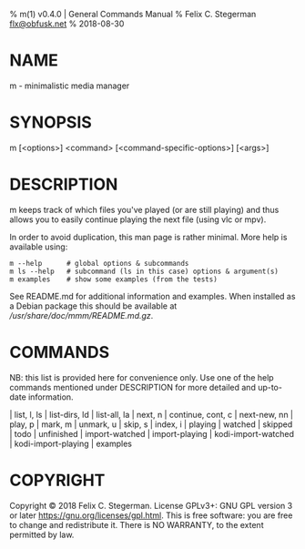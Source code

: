 % m(1) v0.4.0 | General Commands Manual
% Felix C. Stegerman <flx@obfusk.net>
% 2018-08-30

# NAME

m - minimalistic media manager

# SYNOPSIS

m \[\<options>] \<command> \[\<command-specific-options>] \[\<args>]

# DESCRIPTION

m keeps track of which files you've played (or are still playing) and
thus allows you to easily continue playing the next file (using vlc or
mpv).

In order to avoid duplication, this man page is rather minimal.  More
help is available using:

    m --help      # global options & subcommands
    m ls --help   # subcommand (ls in this case) options & argument(s)
    m examples    # show some examples (from the tests)

See README.md for additional information and examples.  When installed
as a Debian package this should be available at
_/usr/share/doc/mmm/README.md.gz_.

# COMMANDS

NB: this list is provided here for convenience only.  Use one of the
help commands mentioned under DESCRIPTION for more detailed and
up-to-date information.

| list, l, ls
| list-dirs, ld
| list-all, la
| next, n
| continue, cont, c
| next-new, nn
| play, p
| mark, m
| unmark, u
| skip, s
| index, i
| playing
| watched
| skipped
| todo
| unfinished
| import-watched
| import-playing
| kodi-import-watched
| kodi-import-playing
| examples

# COPYRIGHT

Copyright © 2018 Felix C. Stegerman.  License GPLv3+: GNU GPL version
3 or later <https://gnu.org/licenses/gpl.html>.  This is free software:
you are free to change and redistribute it.   There  is NO WARRANTY,
to the extent permitted by law.
